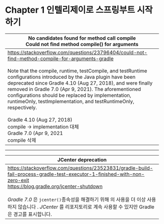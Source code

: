 # Chapter 1 인텔리제이로 스프링부트 시작하기



| **No candidates found for method call compile**<br/>**Could not find method compile() for arguments** |
| ------------------------------------------------------------ |
| https://stackoverflow.com/questions/23796404/could-not-find-method-compile-for-arguments-gradle <br/><br/>Note that the compile, runtime, testCompile, and testRuntime configurations introduced by the Java plugin have been deprecated since Gradle 4.10 (Aug 27, 2018),  and were finally removed in Gradle 7.0 (Apr 9, 2021). The aforementioned configurations should be replaced by implementation, runtimeOnly, testImplementation, and testRuntimeOnly, respectively.<br/><br/>Gradle 4.10 (Aug 27, 2018)<br/>compile -> implementation 대체<br/>Gradle 7.0 (Apr 9, 2021<br/>compile 삭제 |

****

| JCenter deprecation                                          |
| ------------------------------------------------------------ |
| https://stackoverflow.com/questions/23523831/gradle-build-fail-process-gradle-test-executor-1-finished-with-non-zero-exit<br/>https://blog.gradle.org/jcenter-shutdown<br/><br/>*Gradle 7.0* 은 `jcenter()`종속성을 해결하기 위해 의 사용을 더 이상 사용하지 않습니다 . *JCenter* 를 리포지토리로 계속 사용할 수 있지만 Gradle은 경고를 표시합니다. |


